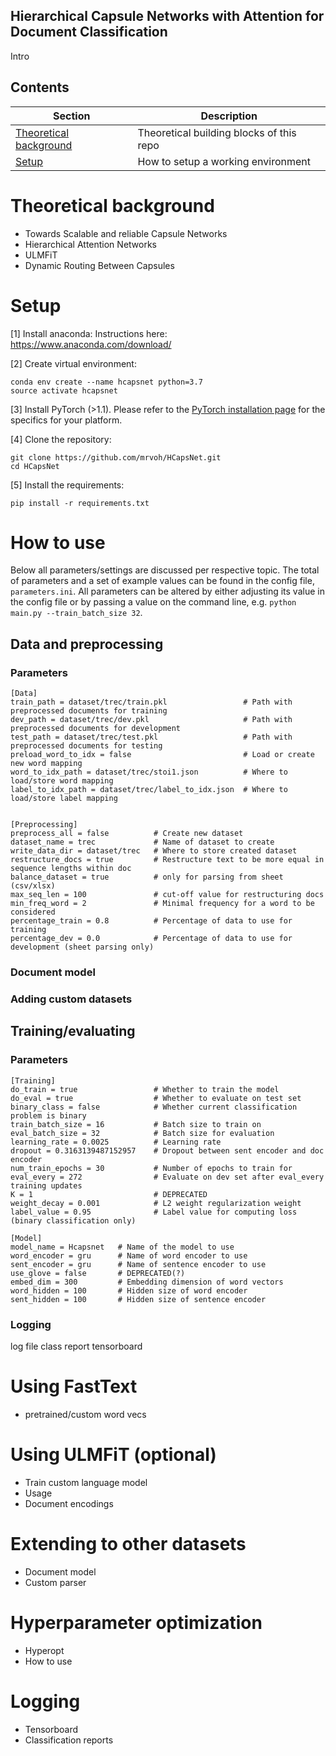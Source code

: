 
##  Hierarchical Capsule Networks with Attention for Document Classification
Intro

## Contents
| Section | Description |
|-|-|
| [Theoretical background](#theoretical-background) | Theoretical building blocks of this repo |
| [Setup](#setup) | How to setup a working environment |

# Theoretical background
- Towards Scalable and reliable Capsule Networks
- Hierarchical Attention Networks
- ULMFiT
- Dynamic Routing Between Capsules

# Setup

[1] Install anaconda:
Instructions here: https://www.anaconda.com/download/

[2] Create virtual environment:
```
conda env create --name hcapsnet python=3.7
source activate hcapsnet
```
[3]
Install PyTorch (>1.1). Please refer to the [PyTorch installation page](https://pytorch.org/get-started/locally/) for the specifics for your platform.

[4] Clone the repository:
```
git clone https://github.com/mrvoh/HCapsNet.git
cd HCapsNet
```
[5] Install the requirements:
```
pip install -r requirements.txt
```

# How to use
Below all parameters/settings are discussed per respective topic. The total of parameters and a set of example values can be found in the config file, ```parameters.ini```. All parameters can be altered by either adjusting its value in the config file or by passing a value on the command line, e.g. ```python main.py --train_batch_size 32```.

## Data and preprocessing
### Parameters
```
[Data]
train_path = dataset/trec/train.pkl 				# Path with preprocessed documents for training
dev_path = dataset/trec/dev.pkl 					# Path with preprocessed documents for development
test_path = dataset/trec/test.pkl 					# Path with preprocessed documents for testing
preload_word_to_idx = false 						# Load or create new word mapping
word_to_idx_path = dataset/trec/stoi1.json			# Where to load/store word mapping
label_to_idx_path = dataset/trec/label_to_idx.json  # Where to load/store label mapping


[Preprocessing]
preprocess_all = false 			# Create new dataset
dataset_name = trec 			# Name of dataset to create
write_data_dir = dataset/trec 	# Where to store created dataset
restructure_docs = true 		# Restructure text to be more equal in sequence lengths within doc
balance_dataset = true 			# only for parsing from sheet (csv/xlsx)
max_seq_len = 100 				# cut-off value for restructuring docs
min_freq_word = 2 				# Minimal frequency for a word to be considered
percentage_train = 0.8	 		# Percentage of data to use for training
percentage_dev = 0.0 			# Percentage of data to use for development (sheet parsing only)
```

### Document model

### Adding custom datasets
## Training/evaluating
### Parameters
```
[Training]
do_train = true 				# Whether to train the model
do_eval = true 					# Whether to evaluate on test set
binary_class = false 			# Whether current classification problem is binary
train_batch_size = 16 			# Batch size to train on
eval_batch_size = 32 			# Batch size for evaluation
learning_rate = 0.0025 			# Learning rate
dropout = 0.3163139487152957 	# Dropout between sent encoder and doc encoder
num_train_epochs = 30 			# Number of epochs to train for
eval_every = 272 				# Evaluate on dev set after eval_every training updates
K = 1 							# DEPRECATED
weight_decay = 0.001 			# L2 weight regularization weight
label_value = 0.95 				# Label value for computing loss (binary classification only)

[Model]
model_name = Hcapsnet 	# Name of the model to use
word_encoder = gru 		# Name of word encoder to use
sent_encoder = gru 		# Name of sentence encoder to use
use_glove = false 		# DEPRECATED(?)
embed_dim = 300 		# Embedding dimension of word vectors
word_hidden = 100 		# Hidden size of word encoder
sent_hidden = 100 		# Hidden size of sentence encoder
```
### Logging
log file
class report
tensorboard


# Using FastText
- pretrained/custom word vecs

# Using ULMFiT (optional)
- Train custom language model
- Usage
- Document encodings

# Extending to other datasets
- Document model
- Custom parser

# Hyperparameter optimization
- Hyperopt
- How to use

# Logging
- Tensorboard
- Classification reports



